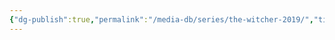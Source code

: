 ```yaml
---
{"dg-publish":true,"permalink":"/media-db/series/the-witcher-2019/","title":"The Witcher","tags":["mediaDB/tv/series"],"noteIcon":"1"}
---
```


